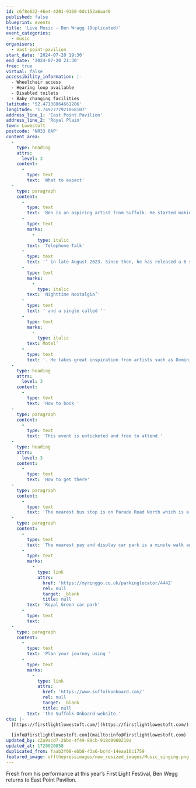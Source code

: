 ```yaml
---
id: c6f8e622-46e4-4201-9160-0dc152a6aa40
published: false
blueprint: events
title: 'Live Music - Ben Wragg (Duplicated)'
event_categories:
  - music
organisers:
  - east-point-pavilion
start_date: '2024-07-20 19:30'
end_date: '2024-07-20 21:30'
free: true
virtual: false
accessibility_information: |-
  - Wheelchair access
  - Hearing loop available
  - Disabled toilets
  - Baby changing facilities
latitude: '52.47138864661286'
longitude: '1.7497777921068107'
address_line_1: 'East Point Pavilion'
address_line_2: 'Royal Plain'
town: Lowestoft
postcode: 'NR33 0AP'
content_area:
  -
    type: heading
    attrs:
      level: 3
    content:
      -
        type: text
        text: 'What to expect'
  -
    type: paragraph
    content:
      -
        type: text
        text: 'Ben is an aspiring artist from Suffolk. He started making music at a young age and he released his first single ‘'
      -
        type: text
        marks:
          -
            type: italic
        text: 'Telephone Talk'
      -
        type: text
        text: '’ in late August 2023. Since then, he has released a 6 song EP titled ‘'
      -
        type: text
        marks:
          -
            type: italic
        text: 'Nighttime Nostalgia’'
      -
        type: text
        text: ' and a single called ‘'
      -
        type: text
        marks:
          -
            type: italic
        text: Motel’
      -
        type: text
        text: '. He takes great inspiration from artists such as Dominic Fike, Bakar and Declan McKenna.'
  -
    type: heading
    attrs:
      level: 3
    content:
      -
        type: text
        text: 'How to book '
  -
    type: paragraph
    content:
      -
        type: text
        text: 'This event is unticketed and free to attend.'
  -
    type: heading
    attrs:
      level: 3
    content:
      -
        type: text
        text: 'How to get there'
  -
    type: paragraph
    content:
      -
        type: text
        text: 'The nearest bus stop is on Parade Road North which is a three minute walk from East Point Pavilion. There is a selection of buses which connect us to the town centre for example, No X2, X22 and 109.'
  -
    type: paragraph
    content:
      -
        type: text
        text: 'The nearest pay and display car park is a minute walk away at '
      -
        type: text
        marks:
          -
            type: link
            attrs:
              href: 'https://myringgo.co.uk/parkinglocator/4442'
              rel: null
              target: _blank
              title: null
        text: 'Royal Green car park'
      -
        type: text
        text: .
  -
    type: paragraph
    content:
      -
        type: text
        text: 'Plan your journey using '
      -
        type: text
        marks:
          -
            type: link
            attrs:
              href: 'https://www.suffolkonboard.com/'
              rel: null
              target: _blank
              title: null
        text: 'the Suffolk Onboard website.'
cta: |-
  [https://firstlightlowestoft.com/](https://firstlightlowestoft.com/)

  [info@firstlightlowestoft.com](mailto:info@firstlightlowestoft.com)
updated_by: c2a9acd7-26be-4f49-89cb-918d0960210a
updated_at: 1720020058
duplicated_from: faab3f08-ebb8-43a6-bc4d-14eaa16c1759
featured_image: offthepressimages/new_resized_images/Music_singing.png
---
```

Fresh from his performance at this year’s First Light Festival, Ben Wegg returns to East Point Pavilion.